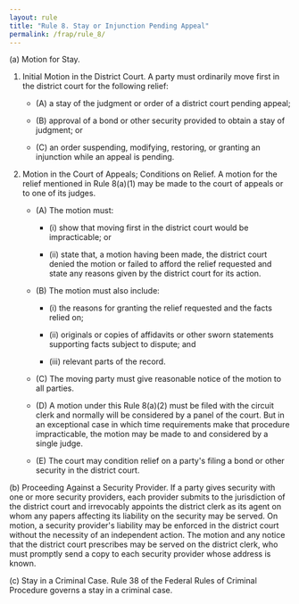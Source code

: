 ```yaml
---
layout: rule
title: "Rule 8. Stay or Injunction Pending Appeal"
permalink: /frap/rule_8/
---
```


(a) Motion for Stay.


1. Initial Motion in the District Court. A party must ordinarily move first in the district court for the following relief:


    - (A) a stay of the judgment or order of a district court pending appeal;


    - (B) approval of a bond or other security provided to obtain a stay of judgment; or


    - (C) an order suspending, modifying, restoring, or granting an injunction while an appeal is pending.


2. Motion in the Court of Appeals; Conditions on Relief. A motion for the relief mentioned in Rule 8(a)(1) may be made to the court of appeals or to one of its judges.


    - (A) The motion must:


        - (i) show that moving first in the district court would be impracticable; or


        - (ii) state that, a motion having been made, the district court denied the motion or failed to afford the relief requested and state any reasons given by the district court for its action.


    - (B) The motion must also include:


        - (i) the reasons for granting the relief requested and the facts relied on;


        - (ii) originals or copies of affidavits or other sworn statements supporting facts subject to dispute; and


        - (iii) relevant parts of the record.


    - (C) The moving party must give reasonable notice of the motion to all parties.


    - (D) A motion under this Rule 8(a)(2) must be filed with the circuit clerk and normally will be considered by a panel of the court. But in an exceptional case in which time requirements make that procedure impracticable, the motion may be made to and considered by a single judge.


    - (E) The court may condition relief on a party's filing a bond or other security in the district court.


(b) Proceeding Against a Security Provider. If a party gives security with one or more security providers, each provider submits to the jurisdiction of the district court and irrevocably appoints the district clerk as its agent on whom any papers affecting its liability on the security may be served. On motion, a security provider's liability may be enforced in the district court without the necessity of an independent action. The motion and any notice that the district court prescribes may be served on the district clerk, who must promptly send a copy to each security provider whose address is known.


(c) Stay in a Criminal Case. Rule 38 of the Federal Rules of Criminal Procedure governs a stay in a criminal case.
